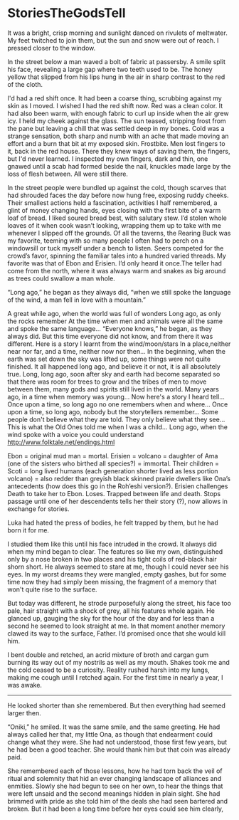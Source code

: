# StoriesTheGodsTell

It was a bright, crisp morning and sunlight danced on rivulets of meltwater. My feet twitched to join them, but the sun and snow were out of reach. I pressed closer to the window.

In the street below a man waved a bolt of fabric at passersby. A smile split his face, revealing a large gap where two teeth used to be. The honey yellow that slipped from his lips hung in the air in sharp contrast to the red of the cloth.

I'd had a red shift once. It had been a coarse thing, scrubbing against my skin as I moved. I wished I had the red shift now. Red was a clean color. It had also been warm, with enough fabric to curl up inside when the air grew icy. I held my cheek against the glass. The sun teased, stripping frost from the pane but leaving a chill that was settled deep in my bones. Cold was a strange sensation, both sharp and numb with an ache that made moving an effort and a burn that bit at my exposed skin. Frostbite. Men lost fingers to it, back in the red house. There they knew ways of saving them, the fingers, but I'd never learned. I inspected my own fingers, dark and thin, one gnawed until a scab had formed beside the nail, knuckles made large by the loss of flesh between. All were still there.

In the street people were bundled up against the cold, though scarves that had shrouded faces the day before now hung free, exposing ruddy cheeks. Their smallest actions held a fascination, activities I half remembered, a glint of money changing hands, eyes closing with the first bite of a warm loaf of bread. I liked soured bread best, with salutary stew. I’d stolen whole loaves of it when cook wasn’t looking, wrapping them up to take with me whenever I slipped off the grounds. Of all the taverns, the Rearing Buck was my favorite, teeming with so many people I often had to perch on a windowsill or tuck myself under a bench to listen. Seers competed for the crowd’s favor, spinning the familiar tales into a hundred varied threads. My favorite was that of Ebon and Erisien. I’d only heard it once.The teller had come from the north, where it was always warm and snakes as big around as trees could swallow a man whole.

“Long ago,” he began as they always did, “when we still spoke the language of the wind, a man fell in love with a mountain.”

A great while ago, when the world was full of wonders
Long ago, as only the rocks remember
At the time when men and animals were all the same and spoke the same language...
“Everyone knows,” he began, as they always did. But this time everyone did not know, and from there it was different. 
Here is a story I learnt from the wind/moon/stars
In a place,neither near nor far, and a time, neither now nor then…
In the beginning, when the earth was set down the sky was lifted up, some things were not quite finished.
It all happened long ago, and believe it or not, it is all absolutely true.
Long, long ago, soon after sky and earth had become separated so that there was room for trees to grow and the tribes of men to move between them, many gods and spirits still lived in the world.
Many years ago, in a time when memory was young…
Now here's a story I heard tell…
Once upon a time, so long ago no one remembers when and where…
Once upon a time, so long ago, nobody but the storytellers remember…
Some people don't believe what they are told. They only believe what they see...
This is what the Old Ones told me when I was a child…
Long ago, when the wind spoke with a voice you could understand
http://www.folktale.net/endings.html

Ebon = original mud man = mortal. Erisien = volcano = daughter of Ama (one of the sisters who birthed all species?) = immortal. Their children = Scoti = long lived humans (each generation shorter lived as less portion volcano) = also redder than greyish black skinned prairie dwellers like Ona’s antecedents (how does this go in the Roh’eshi version?). Erisien challenges Death to take her to Ebon. Loses. Trapped between life and death. Stops passage until one of her descendents tells her their story (?), now allows in exchange for stories. 

Luka had hated the press of bodies, he felt trapped by them, but he had born it for me. 

I studied them like this until his face intruded in the crowd. It always did when my mind began to clear. The features so like my own, distinguished only by a nose broken in two places and his tight coils of red-black hair shorn short. He always seemed to stare at me, though I could never see his eyes. In my worst dreams they were mangled, empty gashes, but for some time now they had simply been missing, the fragment of a memory that won't quite rise to the surface.

But today was different, he strode purposefully along the street, his face too pale, hair straight with a shock of grey, all his features whole again. He glanced up, gauging the sky for the hour of the day and for less than a second he seemed to look straight at me. In that moment another memory clawed its way to the surface, Father. I’d promised once that she would kill him.

I bent double and retched, an acrid mixture of broth and cargan gum burning its way out of my nostrils as well as my mouth. Shakes took me and the cold ceased to be a curiosity. Reality rushed harsh into my lungs, making me cough until I retched again. For the first time in nearly a year, I was awake.


***


He looked shorter than she remembered. But then everything had seemed larger then.


“Oniki,” he smiled. It was the same smile, and the same greeting. He had always called her that, my little Ona, as though that endearment could change what they were. She had not understood, those first few years, but he had been a good teacher. She would thank him but that coin was already paid.


She remembered each of those lessons, how he had torn back the veil of ritual and solemnity that hid an ever changing landscape of alliances and enmities. Slowly she had begun to see on her own, to hear the things that were left unsaid and the second meanings hidden in plain sight. She had brimmed with pride as she told him of the deals she had seen bartered and broken. But it had been a long time before her eyes could see him clearly, 
